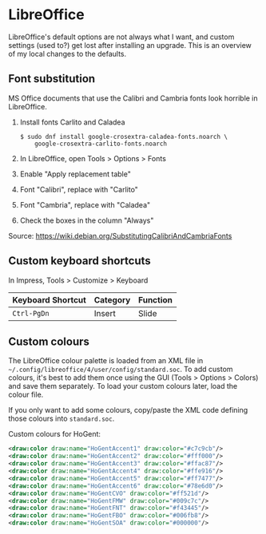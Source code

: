 # LibreOffice

LibreOffice's default options are not always what I want, and custom settings (used to?) get lost after installing an upgrade. This is an overview of my local changes to the defaults.

## Font substitution

MS Office documents that use the Calibri and Cambria fonts look horrible in LibreOffice.

1. Install fonts Carlito and Caladea

    ```ShellSession
    $ sudo dnf install google-crosextra-caladea-fonts.noarch \
        google-crosextra-carlito-fonts.noarch
    ```
2. In LibreOffice, open Tools > Options > Fonts
3. Enable "Apply replacement table"
4. Font "Calibri", replace with "Carlito"
5. Font "Cambria", replace with "Caladea"
6. Check the boxes in the column "Always"

Source: <https://wiki.debian.org/SubstitutingCalibriAndCambriaFonts>

## Custom keyboard shortcuts

In Impress, Tools > Customize > Keyboard

| Keyboard Shortcut | Category | Function |
| :---              | :---     | :---     |
| `Ctrl-PgDn`       | Insert   | Slide    |

## Custom colours

The LibreOffice colour palette is loaded from an XML file in `~/.config/libreoffice/4/user/config/standard.soc`. To add custom colours, it's best to add them once using the GUI (Tools > Options > Colors) and save them separately. To load your custom colours later, load the colour file.

If you only want to add some colours, copy/paste the XML code defining those colours into `standard.soc`.

Custom colours for HoGent:

```XML
<draw:color draw:name="HoGentAccent1" draw:color="#c7c9cb"/>
<draw:color draw:name="HoGentAccent2" draw:color="#fff000"/>
<draw:color draw:name="HoGentAccent3" draw:color="#ffac87"/>
<draw:color draw:name="HoGentAccent4" draw:color="#ffe916"/>
<draw:color draw:name="HoGentAccent5" draw:color="#ff7477"/>
<draw:color draw:name="HoGentAccent6" draw:color="#78e6d0"/>
<draw:color draw:name="HoGentCVO" draw:color="#ff521d"/>
<draw:color draw:name="HoGentFMW" draw:color="#009c7c"/>
<draw:color draw:name="HoGentFNT" draw:color="#f43445"/>
<draw:color draw:name="HoGentFBO" draw:color="#006fb8"/>
<draw:color draw:name="HoGentSOA" draw:color="#000000"/>
```
